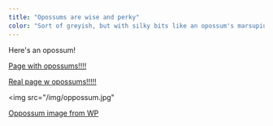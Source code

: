 ```yaml
---
title: "Opossums are wise and perky"
color: "Sort of greyish, but with silky bits like an opossum's marsupium"
---
```


Here's an opossum! 

[Page with opossums!!!!](http://opossum.org)

[Real page w opossums!!!!!](http://thinkaboutnow.com/2017/05/opossums-kill-ticks-help-stop-the-spread-of-lyme/)


<img src="/img/oppossum.jpg"

[Oppossum image from WP](https://en.wikipedia.org/wiki/Opossum#/media/File:Opossum_2.jpg)
